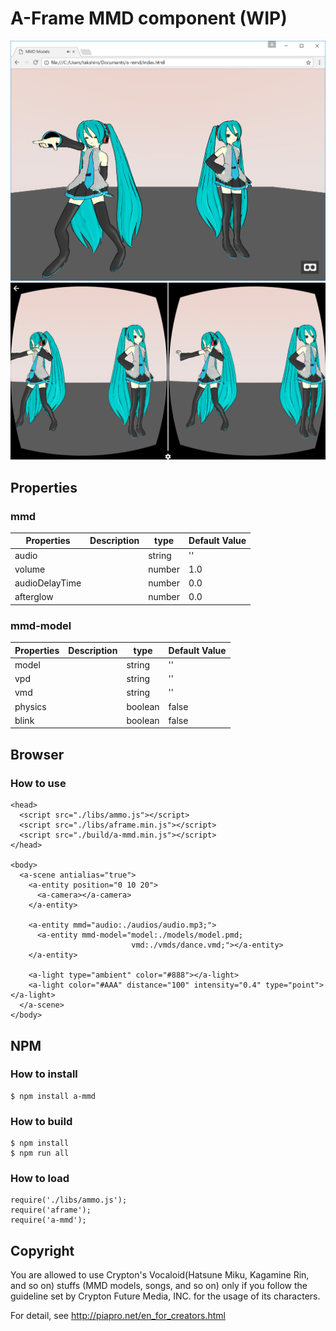 # A-Frame MMD component (WIP)

![screenshot](./screenshot.png "screenshot")
![screenshot2](./screenshot2.png "screenshot2")


## Properties

### mmd

| Properties     | Description | type   | Default Value |
| -------------- | ----------- | ------ | ------------- |
| audio          |             | string | ''            |
| volume         |             | number | 1.0           |
| audioDelayTime |             | number | 0.0           |
| afterglow      |             | number | 0.0           |

### mmd-model

| Properties | Description | type    | Default Value |
| ---------- | ----------- | ------- | ------------- |
| model      |             | string  | ''            |
| vpd        |             | string  | ''            |
| vmd        |             | string  | ''            |
| physics    |             | boolean | false         |
| blink      |             | boolean | false         |


## Browser

### How to use

```
<head>
  <script src="./libs/ammo.js"></script>
  <script src="./libs/aframe.min.js"></script>
  <script src="./build/a-mmd.min.js"></script>
</head>

<body>
  <a-scene antialias="true">
    <a-entity position="0 10 20">
      <a-camera></a-camera>
    </a-entity>

    <a-entity mmd="audio:./audios/audio.mp3;">
      <a-entity mmd-model="model:./models/model.pmd;
                           vmd:./vmds/dance.vmd;"></a-entity>
    </a-entity>

    <a-light type="ambient" color="#888"></a-light>
    <a-light color="#AAA" distance="100" intensity="0.4" type="point"></a-light>
  </a-scene>
</body>
```

## NPM

### How to install

```
$ npm install a-mmd
```

### How to build

```
$ npm install
$ npm run all
```

### How to load

```
require('./libs/ammo.js');
require('aframe');
require('a-mmd');
```

## Copyright

You are allowed to use Crypton's Vocaloid(Hatsune Miku, Kagamine Rin, and so on)
stuffs (MMD models, songs, and so on) only if you follow the guideline set by
Crypton Future Media, INC. for the usage of its characters.

For detail, see http://piapro.net/en_for_creators.html
